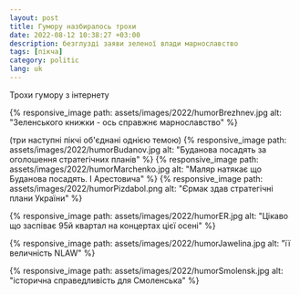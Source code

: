 ```yaml
---
layout: post
title: Гумору назбиралось трохи
date: 2022-08-12 10:38:27 +03:00
description: безглузді заяви зеленої влади марнославство
tags: [пікча]
category: politic
lang: uk
---
```


Трохи гумору з інтернету

{% responsive_image path: assets/images/2022/humorBrezhnev.jpg alt: "Зеленського книжки - ось справжнє марнославство" %}

(три наступні пікчі об'єднані однією темою)
{% responsive_image path: assets/images/2022/humorBudanov.jpg alt: "Буданова посадять за оголошення стратегічних планів" %}
{% responsive_image path: assets/images/2022/humorMarchenko.jpg alt: "Маляр натякає що Буданова посадять. І Арестовича" %}
{% responsive_image path: assets/images/2022/humorPizdabol.png alt: "Єрмак здав стратегічні плани України" %}

{% responsive_image path: assets/images/2022/humorER.jpg alt: "Цікаво що заспіває 95й квартал на концертах цієї осені" %}

{% responsive_image path: assets/images/2022/humorJawelina.jpg alt: "її величність NLAW" %}

{% responsive_image path: assets/images/2022/humorSmolensk.jpg alt: "історична справедливість для Смоленська" %}

